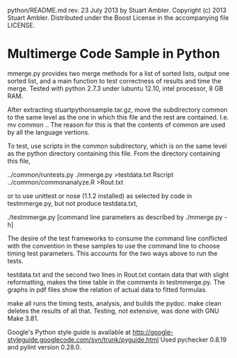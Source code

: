 python/README.md rev. 23 July 2013 by Stuart Ambler.
Copyright (c) 2013 Stuart Ambler.
Distributed under the Boost License in the accompanying file LICENSE.

# Multimerge Code Sample in Python

mmerge.py provides two merge methods for a list of sorted lists, output one
sorted list, and a main function to test correctness of results and time
the merge.  Tested with python 2.7.3 under lubuntu 12.10, intel processor,
8 GB RAM.

After extracting stuartpythonsample.tar.gz, move the subdirectory common to the
same level as the one in which this file and the rest are contained.  I.e.
mv common ..
The reason for this is that the contents of common are used by all the language
vertions.

To test, use scripts in the common subdirectory, which is on the same level as
the python directory containing this file.  From the directory containing this
file,

../common/runtests.py ./mmerge.py >testdata.txt
Rscript ../common/commonanalyze.R >Rout.txt

or to use unittest or nose (1.1.2 installed) as selected by code in
testmmerge.py, but not produce testdata.txt,

./testmmerge.py [command line parameters as described by ./mmerge.py -h]

The desire of the test frameworks to consume the command line conflicted with
the convention in these samples to use the command line to choose timing test
parameters.  This accounts for the two ways above to run the tests.

testdata.txt and the second two lines in Rout.txt contain data that with
slight reformatting, makes the time table in the comments in testmmerge.py.
The graphs in pdf files show the relation of actual data to fitted formulas.

make all runs the timing tests, analysis, and builds the pydoc. 
make clean deletes the results of all that.  Testing, not extensive,
was done with GNU Make 3.81.

Google's Python style guide is available at
http://google-styleguide.googlecode.com/svn/trunk/pyguide.html
Used pychecker 0.8.19 and pylint version 0.28.0.